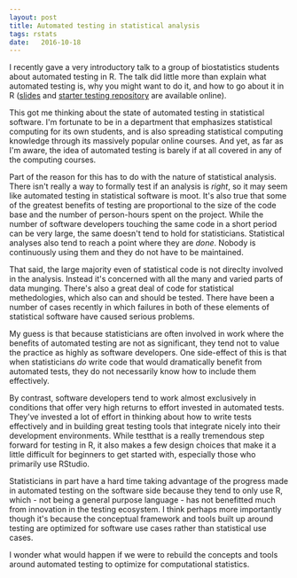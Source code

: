 ```yaml
---
layout: post
title: Automated testing in statistical analysis
tags: rstats
date:   2016-10-18
---
```


I recently gave a very introductory talk to a group of biostatistics students about automated testing in R. The talk did little more than explain what automated testing is, why you might want to do it, and how to go about it in R ([slides](https://n-s-f.github.io/talks/rtesting.html) and [starter testing repository](https://github.com/n-s-f/testthat-starter) are available online).

This got me thinking about the state of automated testing in statistical software. I'm fortunate to be in a department that emphasizes statistical computing for its own students, and is also spreading statistical computing knowledge through its massively popular online courses. And yet, as far as I'm aware, the idea of automated testing is barely if at all covered in any of the computing courses.

Part of the reason for this has to do with the nature of statistical analysis. There isn't really a way to formally test if an analysis is _right_, so it may seem like automated testing in statistical software is moot. It's also true that some of the greatest benefits of testing are proportional to the size of the code base and the number of person-hours spent on the project. While the number of software developers touching the same code in a short period can be very large, the same doesn't tend to hold for statisticians. Statistical analyses also tend to reach a point where they are _done_. Nobody is continuously using them and they do not have to be maintained.

That said, the large majority even of statistical code is not direclty involved in the analysis. Instead it's concerned with all the many and varied parts of data munging. There's also a great deal of code for statistical methedologies, which also can and should be tested. There have been a number of cases recently in which failures in both of these elements of statistical software have caused serious problems.

My guess is that because statisticians are often involved in work where the benefits of automated testing are not as significant, they tend not to value the practice as highly as software developers. One side-effect of this is that when statisticians _do_ write code that would dramatically benefit from automated tests, they do not necessarily know how to include them effectively.

By contrast, software developers tend to work almost exclusively in conditions that offer very high returns to effort invested in automated tests. They've invested a lot of effort in thinking about how to write tests effectively and in building great testing tools that integrate nicely into their development environments. While testthat is a really tremendous step forward for testing in R, it also makes a few design choices that make it a little difficult for beginners to get started with, especially those who primarily use RStudio.

Statisticians in part have a hard time taking advantage of the progress made in automated testing on the software side because they tend to only use R, which - not being a general purpose language - has not benefitted much from innovation in the testing ecosystem. I think perhaps more importantly though it's because the conceptual framework and tools built up around testing are optimized for software use cases rather than statistical use cases. 

I wonder what would happen if we were to rebuild the concepts and tools around automated testing to optimize for computational statistics.
